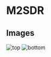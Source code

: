 # M2SDR

## Images
![top](hackmodsorg.github.io/m2sdr/top.png)
![bottom](hackmodsorg.github.io/m2sdr/bottom.png)
